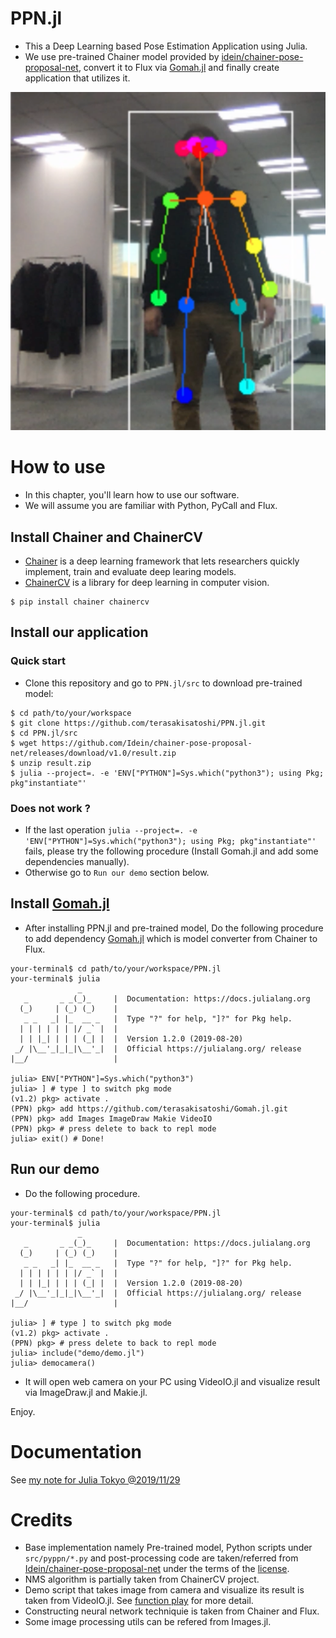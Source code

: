# PPN.jl

- This a Deep Learning based Pose Estimation Application using Julia.
- We use pre-trained Chainer model provided by [idein/chainer-pose-proposal-net](https://github.com/Idein/chainer-pose-proposal-net), convert it to Flux via [Gomah.jl](https://github.com/terasakisatoshi/Gomah.jl) and finally create application that utilizes it.

![](docs/result.png)

# How to use

- In this chapter, you'll learn how to use our software.
- We will assume you are familiar with Python, PyCall and Flux.


## Install Chainer and ChainerCV

- [Chainer](https://chainer.org/) is a deep learning framework that lets researchers quickly implement, train and evaluate deep learing models.
- [ChainerCV](https://github.com/chainer/chainercv) is a library for deep learning in computer vision.

```
$ pip install chainer chainercv
```

## Install our application

### Quick start

- Clone this repository and go to `PPN.jl/src` to download pre-trained model:

```console
$ cd path/to/your/workspace
$ git clone https://github.com/terasakisatoshi/PPN.jl.git
$ cd PPN.jl/src
$ wget https://github.com/Idein/chainer-pose-proposal-net/releases/download/v1.0/result.zip
$ unzip result.zip
$ julia --project=. -e 'ENV["PYTHON"]=Sys.which("python3"); using Pkg; pkg"instantiate"'
```

### Does not work ?
- If the last operation `julia --project=. -e 'ENV["PYTHON"]=Sys.which("python3"); using Pkg; pkg"instantiate"'` fails, please try the following procedure (Install Gomah.jl and add some dependencies manually).
- Otherwise go to `Run our demo` section below.

## Install [Gomah.jl](https://github.com/terasakisatoshi/Gomah.jl)

- After installing PPN.jl and pre-trained model, Do the following procedure to add dependency [Gomah.jl](https://github.com/terasakisatoshi/Gomah.jl) which is model converter from Chainer to Flux.

```console
your-terminal$ cd path/to/your/workspace/PPN.jl
your-terminal$ julia
               _
   _       _ _(_)_     |  Documentation: https://docs.julialang.org
  (_)     | (_) (_)    |
   _ _   _| |_  __ _   |  Type "?" for help, "]?" for Pkg help.
  | | | | | | |/ _` |  |
  | | |_| | | | (_| |  |  Version 1.2.0 (2019-08-20)
 _/ |\__'_|_|_|\__'_|  |  Official https://julialang.org/ release
|__/                   |

julia> ENV["PYTHON"]=Sys.which("python3")
julia> ] # type ] to switch pkg mode
(v1.2) pkg> activate .
(PPN) pkg> add https://github.com/terasakisatoshi/Gomah.jl.git
(PPN) pkg> add Images ImageDraw Makie VideoIO
(PPN) pkg> # press delete to back to repl mode
julia> exit() # Done!
```

## Run our demo

- Do the following procedure.

```console
your-terminal$ cd path/to/your/workspace/PPN.jl
your-terminal$ julia
               _
   _       _ _(_)_     |  Documentation: https://docs.julialang.org
  (_)     | (_) (_)    |
   _ _   _| |_  __ _   |  Type "?" for help, "]?" for Pkg help.
  | | | | | | |/ _` |  |
  | | |_| | | | (_| |  |  Version 1.2.0 (2019-08-20)
 _/ |\__'_|_|_|\__'_|  |  Official https://julialang.org/ release
|__/                   |

julia> ] # type ] to switch pkg mode
(v1.2) pkg> activate .
(PPN) pkg> # press delete to back to repl mode
julia> include("demo/demo.jl")
julia> democamera()
```

- It will open web camera on your PC using VideoIO.jl and visualize result via ImageDraw.jl and Makie.jl.

Enjoy.

# Documentation

See [my note for Julia Tokyo @2019/11/29](docs/juliatokyo20191129.pdf)

# Credits

- Base implementation namely Pre-trained model, Python scripts under `src/pyppn/*.py` and post-processing code are taken/referred from [Idein/chainer-pose-proposal-net](https://github.com/Idein/chainer-pose-proposal-net) under the terms of the [license](https://github.com/Idein/chainer-pose-proposal-net/blob/master/LICENSE).
- NMS algorithm is partially taken from ChainerCV project.
- Demo script that takes image from camera and visualize its result is taken from VideoIO.jl. See [function play](https://github.com/JuliaIO/VideoIO.jl/blob/master/src/VideoIO.jl) for more detail.
- Constructing neural network techniquie is taken from Chainer and Flux.
- Some image processing utils can be refered from Images.jl.
